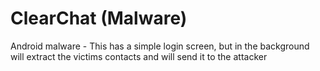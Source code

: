 # ClearChat (Malware)
Android malware - This has a simple login screen, but in the background will extract the victims contacts and will send it to the attacker
